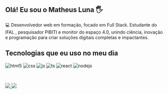 ## Olá! Eu sou o Matheus Luna 🖐️

💻 Desenvolvedor web em formação, focado em Full Stack. Estudante do IFAL , pesquisador PIBITI e monitor do espaço 4.0, unindo ciência, inovação e programação para criar soluções digitais completas e impactantes.

## Tecnologias que eu uso no meu dia

<div style="display: inline_block">
  <img align="center" alt="html5" src="https://img.shields.io/badge/HTML5-E34F26?style=for-the-badge&logo=html5&logoColor=white" />
  <img align="center" alt="css" src="https://img.shields.io/badge/CSS3-1572B6?style=for-the-badge&logo=css3&logoColor=white" />
  <img align="center" alt="js" src="https://img.shields.io/badge/JavaScript-F7DF1E?style=for-the-badge&logo=javascript&logoColor=black" />
  <img align="center" alt="ts" src="https://img.shields.io/badge/TypeScript-007ACC?style=for-the-badge&logo=typescript&logoColor=white" />
  <img align="center" alt="react" src="https://img.shields.io/badge/React-20232A?style=for-the-badge&logo=react&logoColor=61DAFB" />
  <img align="center" alt="nodejs" src="https://img.shields.io/badge/Node.js-43853D?style=for-the-badge&logo=node.js&logoColor=white" />
  
</div><br/>


##

<div> 

 <a href="mailto:matheusluna1925@gmail.com">
  <img src="https://img.shields.io/badge/-Gmail-%23333?style=for-the-badge&logo=gmail&logoColor=white">
</a>
  <a href="https://www.linkedin.com/in/matheusluna8" target="_blank"><img src="https://img.shields.io/badge/-LinkedIn-%230077B5?style=for-the-badge&logo=linkedin&logoColor=white" target="_blank"></a> 
  
</div>
